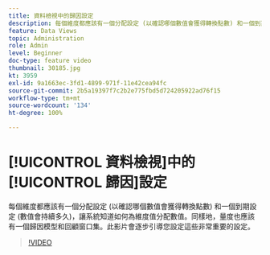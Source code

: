 ```yaml
---
title: 資料檢視中的歸因設定
description: 每個維度都應該有一個分配設定 (以確認哪個數值會獲得轉換點數) 和一個到期設定 (數值會持續多久)，讓系統知道如何為維度值分配數值。同樣地，量度也應該有一個歸因模型和回顧窗口集。此影片會逐步引導您設定這些非常重要的設定。
feature: Data Views
topic: Administration
role: Admin
level: Beginner
doc-type: feature video
thumbnail: 30185.jpg
kt: 3959
exl-id: 9a1663ec-3fd1-4899-971f-11e42cea94fc
source-git-commit: 2b5a19397f7c2b2e775fbd5d724205922ad76f15
workflow-type: tm+mt
source-wordcount: '134'
ht-degree: 100%

---
```


# [!UICONTROL 資料檢視]中的[!UICONTROL 歸因]設定

每個維度都應該有一個分配設定 (以確認哪個數值會獲得轉換點數) 和一個到期設定 (數值會持續多久)，讓系統知道如何為維度值分配數值。同樣地，量度也應該有一個歸因模型和回顧窗口集。此影片會逐步引導您設定這些非常重要的設定。

>[!VIDEO](https://video.tv.adobe.com/v/30185/?quality=12&enable10seconds=on&speedcontrol=on)
